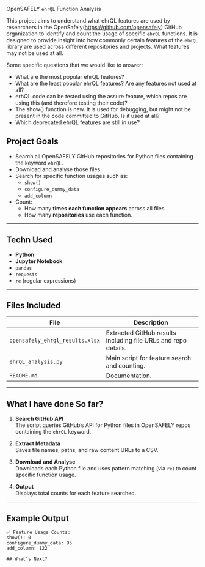  OpenSAFELY `ehrQL` Function Analysis

This project aims to understand what ehrQL features are used  by researchers in the OpenSafely(https://github.com/opensafely) GitHub organization to identify and count the usage of specific `ehrQL` functions. It is designed to provide insight into how commonly certain features of the `ehrQL` library are used across different repositories and projects. What features may not be used at all. 

Some specific questions that we would like to answer:
- What are the most popular ehrQL features?
- What are the least popular ehrQL features? Are any features not used at all?
- erhQL code can be tested using the assure feature, which repos are using this (and therefore testing their code)?
- The show() function is new. It is used for debugging, but might not be present in the code committed to GitHub. Is it used at all?
- Which deprecated ehrQL features are still in use?


## Project Goals

- Search all OpenSAFELY GitHub repositories for Python files containing the keyword `ehrQL`.
- Download and analyse those files.
- Search for specific function usages such as:
  - `show()`
  - `configure_dummy_data`
  - `add_column`
- Count:
  - How many **times each function appears** across all files.
  - How many **repositories** use each function.

---

## Techn Used

- **Python**
- **Jupyter Notebook**
- `pandas`
- `requests`
- `re` (regular expressions)

---

## Files Included

| File | Description |
|------|-------------|
| `opensafely_ehrql_results.xlsx` | Extracted GitHub results including file URLs and repo details. |
| `ehrQL_analysis.py` | Main script for feature search and counting. |
| `README.md` | Documentation. |

---

## What I have done So far?

1. **Search GitHub API**  
   The script queries GitHub’s API for Python files in OpenSAFELY repos containing the `ehrQL` keyword.

2. **Extract Metadata**  
   Saves file names, paths, and raw content URLs to a CSV.

3. **Download and Analyse**  
   Downloads each Python file and uses pattern matching (via `re`) to count specific function usage.

4. **Output**  
   Displays total counts for each feature searched.

---

## Example Output

```text
✅ Feature Usage Counts:
show(): 0
configure_dummy_data: 95
add_column: 122

## What's Next?

